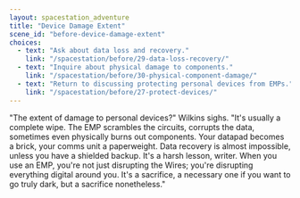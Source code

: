 ```yaml
---
layout: spacestation_adventure
title: "Device Damage Extent"
scene_id: "before-device-damage-extent"
choices:
  - text: "Ask about data loss and recovery."
    link: "/spacestation/before/29-data-loss-recovery/"
  - text: "Inquire about physical damage to components."
    link: "/spacestation/before/30-physical-component-damage/"
  - text: "Return to discussing protecting personal devices from EMPs."
    link: "/spacestation/before/27-protect-devices/"
---
```


"The extent of damage to personal devices?" Wilkins sighs. "It's usually a complete wipe. The EMP scrambles the circuits, corrupts the data, sometimes even physically burns out components. Your datapad becomes a brick, your comms unit a paperweight. Data recovery is almost impossible, unless you have a shielded backup. It's a harsh lesson, writer. When you use an EMP, you're not just disrupting the Wires; you're disrupting everything digital around you. It's a sacrifice, a necessary one if you want to go truly dark, but a sacrifice nonetheless."
